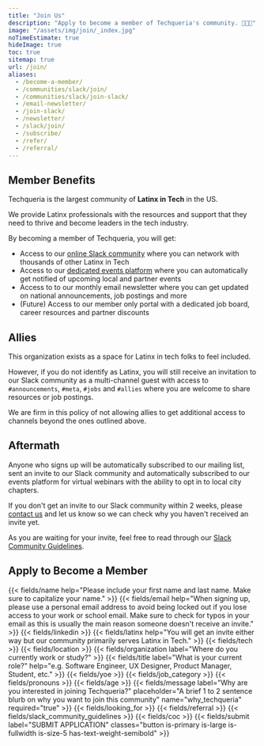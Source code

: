 ```yaml
---
title: "Join Us"
description: "Apply to become a member of Techqueria's community. 🌮➕➕"
image: "/assets/img/join/_index.jpg"
noTimeEstimate: true
hideImage: true
toc: true
sitemap: true
url: /join/
aliases:
  - /become-a-member/
  - /communities/slack/join/
  - /communities/slack/join-slack/
  - /email-newsletter/
  - /join-slack/
  - /newsletter/
  - /slack/join/
  - /subscribe/
  - /refer/
  - /referral/
---
```


## Member Benefits

Techqueria is the largest community of **Latinx in Tech** in the US.

We provide Latinx professionals with the resources and support that they need to thrive and become leaders in the tech industry.

By becoming a member of Techqueria, you will get:

- Access to our <a href="/communities/slack/" rel="noopener" target="_blank">online Slack community</a> where you can network with thousands of other Latinx in Tech
- Access to our <a href="https://events.techqueria.org" rel="noopener" target="_blank">dedicated events platform</a> where you can automatically get notified of upcoming local and partner events
- Access to to our monthly email newsletter where you can get updated on national announcements, job postings and more
- (Future) Access to our member only portal with a dedicated job board, career resources and partner discounts

## Allies

This organization exists as a space for Latinx in tech folks to feel included.

However, if you do not identify as Latinx, you will still receive an invitation to our Slack community as a multi-channel guest with access to `#announcements`, `#meta`, `#jobs` and `#allies` where you are welcome to share resources or job postings.

We are firm in this policy of not allowing allies to get additional access to channels beyond the ones outlined above.

## Aftermath

Anyone who signs up will be automatically subscribed to our mailing list, sent an invite to our Slack community and automatically subscribed to our events platform for virtual webinars with the ability to opt in to local city chapters.

If you don't get an invite to our Slack community within 2 weeks, please [contact us](/contact) and let us know so we can check why you haven't received an invite yet.

As you are waiting for your invite, feel free to read through our [Slack Community Guidelines](/slack/community-guidelines/).

## Apply to Become a Member

<form name="Become a Member" method="POST" data-netlify-recaptcha="true" data-netlify="true" action="/success/member/" class="form--centered mt-2 no-ids" id="form_become_a_member">
  <input type="hidden" aria-label="Subject" name="_subject" value="Techqueria - Become a Member">
  {{< fields/name help="Please include your first name and last name. Make sure to capitalize your name." >}}
  {{< fields/email help="When signing up, please use a personal email address to avoid being locked out if you lose access to your work or school email. Make sure to check for typos in your email as this is usually the main reason someone doesn't receive an invite." >}}
  {{< fields/linkedin >}}
  {{< fields/latinx help="You will get an invite either way but our community primarily serves Latinx in Tech." >}}
  {{< fields/tech >}}
  {{< fields/location >}}
  {{< fields/organization label="Where do you currently work or study?" >}}
  {{< fields/title label="What is your current role?" help="e.g. Software Engineer, UX Designer, Product Manager, Student, etc." >}}
  {{< fields/yoe >}}
  {{< fields/job_category >}}
  {{< fields/pronouns >}}
  {{< fields/age >}}
  {{< fields/message label="Why are you interested in joining Techqueria?" placeholder="A brief 1 to 2 sentence blurb on why you want to join this community" name="why_techqueria" required="true" >}}
  {{< fields/looking_for >}}
  {{< fields/referral >}}
  {{< fields/slack_community_guidelines >}}
  {{< fields/coc >}}
  {{< fields/submit label="SUBMIT APPLICATION" classes="button is-primary is-large is-fullwidth is-size-5 has-text-weight-semibold" >}}
</form>
<script src="/assets/js/join.js"></script>
